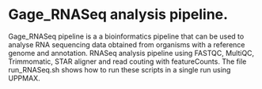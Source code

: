# Gage_RNASeq analysis pipeline.
Gage_RNASeq pipeline is a a bioinformatics pipeline that can be used to analyse RNA sequencing data obtained from organisms with a reference genome and annotation.
RNASeq analysis pipeline using FASTQC, MultiQC, Trimmomatic,  STAR aligner and read couting with featureCounts.
The file run_RNASeq.sh shows how to run these scripts in a single run using UPPMAX.
